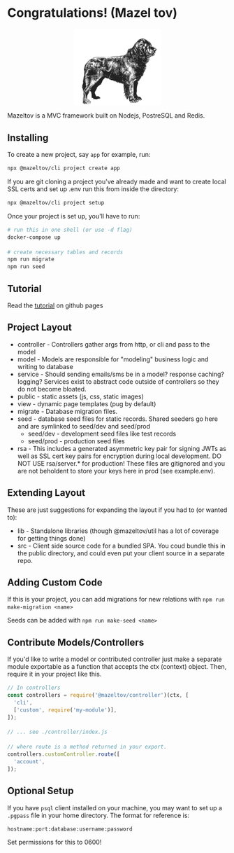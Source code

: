 # Congratulations! (Mazel tov)

<img
  src='public/image/logos/logo.png'
  style='width:200px;display:block;margin:0 auto;'
/>

Mazeltov is a MVC framework built on Nodejs, PostreSQL and Redis.

## Installing

To create a new project, say `app` for example, run:

```sh
npx @mazeltov/cli project create app
```

If you are git cloning a project you've already made and want to create local SSL certs and set up .env run this from inside the directory:

```sh
npx @mazeltov/cli project setup
```

Once your project is set up, you'll have to run:

```sh
# run this in one shell (or use -d flag)
docker-compose up

# create necessary tables and records
npm run migrate
npm run seed
```

## Tutorial

Read the [tutorial](https://jstraney.github.io/mazeltov-project/#tutorial) on github pages

## Project Layout

* controller - Controllers gather args from http, or cli and pass to the model
* model - Models are responsible for "modeling" business logic and writing to database
* service - Should sending emails/sms be in a model? response caching? logging? Services exist to abstract code outside of controllers so they do not become bloated.
* public - static assets (js, css, static images)
* view - dynamic page templates (pug by default)
* migrate - Database migration files.
* seed - database seed files for static records. Shared seeders go here and are symlinked to seed/dev and seed/prod
  * seed/dev - development seed files like test records
  * seed/prod - production seed files
* rsa - This includes a generated asymmetric key pair for signing JWTs as well as SSL cert key pairs for encryption during local development. DO NOT USE rsa/server.\* for production! These files are gitignored and you are not beholdent to store your keys here in prod (see example.env).

## Extending Layout

These are just suggestions for expanding the layout if you had to (or wanted to):

* lib - Standalone libraries (though @mazeltov/util has a lot of coverage for getting things done)
* src - Client side source code for a bundled SPA. You coud bundle this in the public directory, and could even put your client source in a separate repo.

## Adding Custom Code

If this is your project, you can add migrations for new relations with `npm run make-migration <name>`

Seeds can be added with `npm run make-seed <name>`

## Contribute Models/Controllers

If you'd like to write a model or contributed controller just make a separate module exportable as a function that accepts the ctx (context) object. Then, require it in your project like this.

```js
// In controllers
const controllers = require('@mazeltov/controller')(ctx, [
  'cli',
  ['custom', require('my-module')],
]);

// ... see ./controller/index.js

// where route is a method returned in your export.
controllers.customController.route([
  'account',
]);
```

## Optional Setup

If you have `psql` client installed on your machine, you may want to set up
a `.pgpass` file in your home directory. The format for reference is:

```
hostname:port:database:username:password
```

Set permissions for this to 0600!
